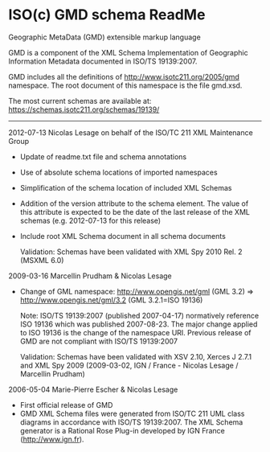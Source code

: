 # ISO(c) GMD schema ReadMe

Geographic MetaData (GMD) extensible markup language

GMD is a component of the XML Schema Implementation of Geographic
Information Metadata documented in ISO/TS 19139:2007.

GMD includes all the definitions of http://www.isotc211.org/2005/gmd
namespace. The root document of this namespace is the file gmd.xsd.

The most current schemas are available at:
https://schemas.isotc211.org/schemas/19139/

-------------------------------------------------------------------------------

2012-07-13 Nicolas Lesage on behalf of the ISO/TC 211 XML Maintenance Group
* Update of readme.txt file and schema annotations
* Use of absolute schema locations of imported namespaces
* Simplification of the schema location of included XML Schemas
* Addition of the version attribute to the schema element. The value of
this attribute is expected to be the date of the last release of the
XML schemas (e.g. 2012-07-13 for this release)
* Include root XML Schema document in all schema documents

	Validation: Schemas have been validated with XML Spy 2010 Rel. 2 (MSXML 6.0)

2009-03-16 Marcellin Prudham & Nicolas Lesage
* Change of GML namespace: http://www.opengis.net/gml (GML 3.2) =>
http://www.opengis.net/gml/3.2 (GML 3.2.1=ISO 19136)

	Note: ISO/TS 19139:2007 (published 2007-04-17) normatively reference
	ISO 19136 which was	published 2007-08-23. The major change applied to
	ISO 19136 is the change of the namespace URI. Previous release of GMD
	are not compliant with ISO/TS 19139:2007

	Validation: Schemas have been validated with XSV 2.10, Xerces J 2.7.1 and
	XML Spy 2009 (2009-03-02, IGN / France - Nicolas Lesage / Marcellin Prudham)

2006-05-04 Marie-Pierre Escher & Nicolas Lesage
* First official release of GMD
* GMD XML Schema files were generated from ISO/TC 211 UML class diagrams
in accordance with ISO/TS 19139:2007. The XML Schema generator is a
Rational Rose Plug-in developed by IGN France (http://www.ign.fr).

